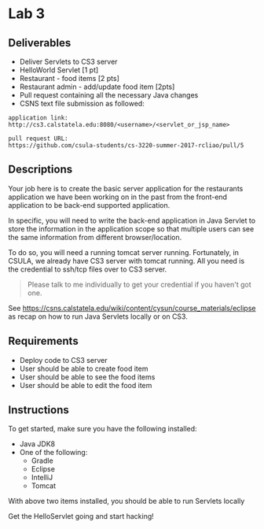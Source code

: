 # Lab 3

## Deliverables

* Deliver Servlets to CS3 server
* HelloWorld Servlet [1 pt]
* Restaurant - food items [2 pts]
* Restaurant admin - add/update food item [2pts]
* Pull request containing all the necessary Java changes
* CSNS text file submission as followed:

```
application link:
http://cs3.calstatela.edu:8080/<username>/<servlet_or_jsp_name>

pull request URL:
https://github.com/csula-students/cs-3220-summer-2017-rcliao/pull/5
```

## Descriptions

Your job here is to create the basic server application for the restaurants
application we have been working on in the past from the front-end application
to be back-end supported application.

In specific, you will need to write the back-end application in Java Servlet to
store the information in the application scope so that multiple users can see the
same information from different browser/location.

To do so, you will need a running tomcat server running. Fortunately, in CSULA,
we already have CS3 server with tomcat running. All you need is the credential
to ssh/tcp files over to CS3 server.

> Please talk to me individually to get your credential if you haven't got one.

See https://csns.calstatela.edu/wiki/content/cysun/course_materials/eclipse as
recap on how to run Java Servlets locally or on CS3.

## Requirements

* Deploy code to CS3 server
* User should be able to create food item
* User should be able to see the food items
* User should be able to edit the food item

## Instructions

To get started, make sure you have the following installed:

* Java JDK8
* One of the following:
	* Gradle
	* Eclipse
	* IntelliJ
	* Tomcat

With above two items installed, you should be able to run Servlets locally

Get the HelloServlet going and start hacking!
